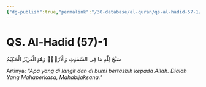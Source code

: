 ```yaml
---
{"dg-publish":true,"permalink":"/30-database/al-quran/qs-al-hadid-57-1/"}
---
```



# QS. Al-Hadid (57)-1
سَبَّحَ لِلّٰهِ مَا فِى السَّمٰوٰتِ وَالْاَرْضِۚ وَهُوَ الْعَزِيْزُ الْحَكِيْمُ 

Artinya: *"Apa yang di langit dan di bumi bertasbih kepada Allah. Dialah Yang Mahaperkasa, Mahabijaksana."*
